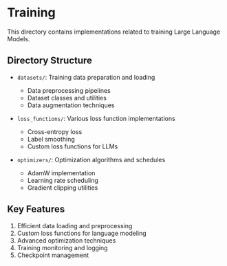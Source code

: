 # Training

This directory contains implementations related to training Large Language Models.

## Directory Structure

- `datasets/`: Training data preparation and loading
  - Data preprocessing pipelines
  - Dataset classes and utilities
  - Data augmentation techniques

- `loss_functions/`: Various loss function implementations
  - Cross-entropy loss
  - Label smoothing
  - Custom loss functions for LLMs

- `optimizers/`: Optimization algorithms and schedules
  - AdamW implementation
  - Learning rate scheduling
  - Gradient clipping utilities

## Key Features

1. Efficient data loading and preprocessing
2. Custom loss functions for language modeling
3. Advanced optimization techniques
4. Training monitoring and logging
5. Checkpoint management 